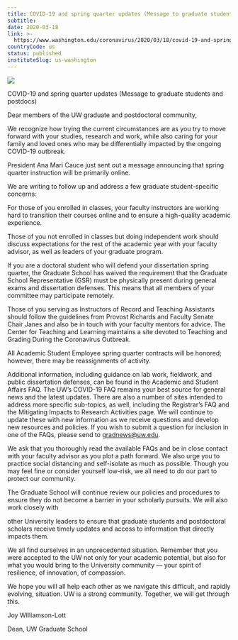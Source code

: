 ```yaml
---
title: COVID-19 and spring quarter updates (Message to graduate students and postdocs)
subtitle: 
date: 2020-03-18
link: >-
  https://www.washington.edu/coronavirus/2020/03/18/covid-19-and-spring-quarter-updates-message-to-graduate-students-and-postdocs/
countryCode: us
status: published
instituteSlug: us-washington
---
```

![](http://s3-us-west-2.amazonaws.com/uw-s3-cdn/wp-content/uploads/sites/10/2019/06/21094817/Univ-of-Washington_Memorial-Way.jpg)

COVID-19 and spring quarter updates (Message to graduate students and postdocs)

Dear members of the UW graduate and postdoctoral community,

We recognize how trying the current circumstances are as you try to move forward with your studies, research and work, while also caring for your family and loved ones who may be differentially impacted by the ongoing COVID-19 outbreak.

President Ana Mari Cauce just sent out a message announcing that spring quarter instruction will be primarily online.

We are writing to follow up and address a few graduate student-specific concerns:

For those of you enrolled in classes, your faculty instructors are working hard to transition their courses online and to ensure a high-quality academic experience.

Those of you not enrolled in classes but doing independent work should discuss expectations for the rest of the academic year with your faculty advisor, as well as leaders of your graduate program.

If you are a doctoral student who will defend your dissertation spring quarter, the Graduate School has waived the requirement that the Graduate School Representative (GSR) must be physically present during general exams and dissertation defenses. This means that all members of your committee may participate remotely.

Those of you serving as Instructors of Record and Teaching Assistants should follow the guidelines from Provost Richards and Faculty Senate Chair Janes and also be in touch with your faculty mentors for advice. The Center for Teaching and Learning maintains a site devoted to Teaching and Grading During the Coronavirus Outbreak.

All Academic Student Employee spring quarter contracts will be honored; however, there may be reassignments of activity.

Additional information, including guidance on lab work, fieldwork, and public dissertation defenses, can be found in the Academic and Student Affairs FAQ. The UW’s COVID-19 FAQ remains your best source for general news and the latest updates. There are also a number of sites intended to address more specific sub-topics, as well, including the Registrar’s FAQ and the Mitigating Impacts to Research Activities page. We will continue to update these with new information as we receive questions and develop new resources and policies. If you wish to submit a question for inclusion in one of the FAQs, please send to gradnews@uw.edu.

We ask that you thoroughly read the available FAQs and be in close contact with your faculty advisor as you plot a path forward. We also urge you to practice social distancing and self-isolate as much as possible. Though you may feel fine or consider yourself low-risk, we all need to do our part to protect our community.

The Graduate School will continue review our policies and procedures to ensure they do not become a barrier in your scholarly pursuits. We will also work closely with

other University leaders to ensure that graduate students and postdoctoral scholars receive timely updates and access to information that directly impacts them.

We all find ourselves in an unprecedented situation. Remember that you were accepted to the UW not only for your academic potential, but also for what you would bring to the University community — your spirit of resilience, of innovation, of compassion.

We hope you will all help each other as we navigate this difficult, and rapidly evolving, situation. UW is a strong community. Together, we will get through this.

Joy WIlliamson-Lott

Dean, UW Graduate School
